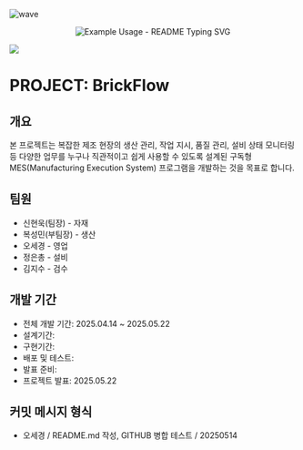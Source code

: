 ![wave](https://capsule-render.vercel.app/api?type=wave&color=auto&height=200&text=BrickFlow)

<p align="center">
  <img src="https://readme-typing-svg.demolab.com/?lines=Welcome;Type+messages+everywhere!;Welcome;&font=Fira%20Code&center=true&width=380&height=50&duration=4000&pause=1000" alt="Example Usage - README Typing SVG">
</p>

</p>
<img src="https://img.shields.io/badge/vue.js-%234FC08D.svg?&style=for-the-badge&logo=vue.js&logoColor=white" />



# PROJECT: BrickFlow 

## 개요

본 프로젝트는 복잡한 제조 현장의 생산 관리, 작업 지시, 품질 관리, 설비 상태 모니터링 등 다양한 업무를 누구나 직관적이고 쉽게 사용할 수 있도록 설계된 구독형 MES(Manufacturing Execution System) 프로그램을 개발하는 것을 목표로 합니다.

## 팀원

* 신현욱(팀장) - 자재
* 복성민(부팀장) - 생산
* 오세경 - 영업
* 정은총 - 설비
* 김지수 - 검수

## 개발 기간
* 전체 개발 기간: 2025.04.14 ~ 2025.05.22
* 설계기간:      
* 구현기간: 
* 배포 및 테스트: 
* 발표 준비: 
* 프로젝트 발표:  2025.05.22


## 커밋 메시지 형식
* 오세경 / README.md 작성, GITHUB 병합 테스트 / 20250514
